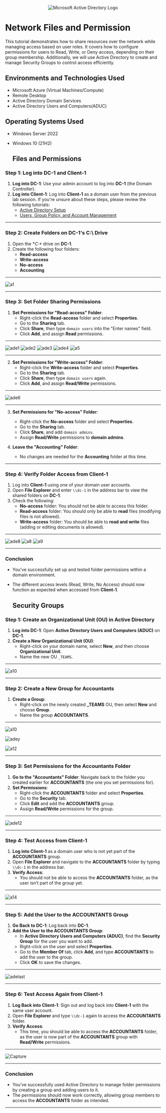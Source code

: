 <p align="center">
<img src="https://i.imgur.com/pU5A58S.png" alt="Microsoft Active Directory Logo"/>
</p>

<h1>Network Files and Permission </h1>

This tutorial demonstrates how to share resources over the network while managing access based on user roles. It covers how to configure permissions for users to Read, Write, or Deny access, depending on their group membership. Additionally, we will use Active Directory to create and manage Security Groups to control access efficiently.

<h2>Environments and Technologies Used</h2>

- Microsoft Azure (Virtual Machines/Compute)
- Remote Desktop
- Active Directory Domain Services
- Active Directory Users and Computers(ADUC)

<h2>Operating Systems Used </h2>

- Windows Server 2022
- Windows 10 (21H2)

  <h2>Files and Permissions </h2>

### **Step 1: Log into DC-1 and Client-1**

1. **Log into DC-1**: Use your admin account to log into **DC-1** (the Domain Controller).
2. **Log into Client-1**: Log into **Client-1** as a domain user from the previous lab session. If you're unsure about these steps, please review the following tutorials:
   - [Active Directory Setup](https://github.com/AustinmJoseph/AD-Setup)
   - [Users, Group Policy, and Account Management](https://github.com/AustinmJoseph/Users-Group-Policy-Account-Management/blob/main/README.md)

---
### **Step 2: Create Folders on DC-1's C:\ Drive**

1. Open the **C:\** drive on **DC-1**.
2. Create the following four folders:
   - **Read-access**
   - **Write-access**
   - **No-access**
   - **Accounting**
---
     
![a1](https://github.com/user-attachments/assets/522267eb-cfc5-4ba9-b494-d4b34322dcd8)

---

### **Step 3: Set Folder Sharing Permissions**

1. **Set Permissions for "Read-access" Folder**:
   - Right-click the **Read-access** folder and select **Properties**.
   - Go to the **Sharing** tab.
   - Click **Share**, then type `domain users` into the "Enter names" field.
   - Click **Add**, and assign **Read** permissions.

---

![ade1](https://github.com/user-attachments/assets/0576cb81-0b7a-4715-8ceb-e7874ed3792c)
![ade2](https://github.com/user-attachments/assets/4dbe8370-c727-454b-9095-085e016f6341)
![ade3](https://github.com/user-attachments/assets/c37aa94b-e7ef-46b8-a77c-df6fcef3842b)
![ade4](https://github.com/user-attachments/assets/105e6fbb-f5b8-4476-b4c4-8ff4956fe943)
![a5](https://github.com/user-attachments/assets/5b3920a4-76ea-492d-a687-67118075ec6d)

---

2. **Set Permissions for "Write-access" Folder**:
   - Right-click the **Write-access** folder and select **Properties**.
   - Go to the **Sharing** tab.
   - Click **Share**, then type `domain users` again.
   - Click **Add**, and assign **Read/Write** permissions.
     
---
![ade6](https://github.com/user-attachments/assets/231d4b13-7a72-4141-9d13-2b46b6c2e714)

---

3. **Set Permissions for "No-access" Folder**:
   - Right-click the **No-access** folder and select **Properties**.
   - Go to the **Sharing** tab.
   - Click **Share**, and add `domain admins`.
   - Assign **Read/Write** permissions to **domain admins**.

4. **Leave the "Accounting" Folder**:
   - No changes are needed for the **Accounting** folder at this time.

---

### **Step 4: Verify Folder Access from Client-1**

1. Log into **Client-1** using one of your domain user accounts.
2. Open **File Explorer** and enter `\\dc-1` in the address bar to view the shared folders on **DC-1**.
3. Check the following:
   - **No-access** folder: You should not be able to access this folder.
   - **Read-access** folder: You should only be able to **read** files (modifying files is not allowed).
   - **Write-access** folder: You should be able to **read and write** files (adding or editing documents is allowed).
     
---  
   
![ade8](https://github.com/user-attachments/assets/2eac2493-9c21-4f38-bbdf-113a0c06df28)
![a8](https://github.com/user-attachments/assets/1190bb2a-19b2-46a8-913c-3a290bb4cf0e)
![a9](https://github.com/user-attachments/assets/cae27bf0-1ce0-40cf-8d88-caf988fe1415)


---

### **Conclusion**
- You've successfully set up and tested folder permissions within a domain environment.
- The different access levels (Read, Write, No Access) should now function as expected when accessed from **Client-1**.


  <h2>Security Groups</h2>



### **Step 1: Create an Organizational Unit (OU) in Active Directory**

1. **Log into DC-1**: Open **Active Directory Users and Computers (ADUC)** on **DC-1**.
2. **Create a New Organizational Unit (OU)**:
   - Right-click on your domain name, select **New**, and then choose **Organizational Unit**.
   - Name the new OU `_TEAMS`.

---

![a10](https://github.com/user-attachments/assets/e87532c9-3d51-440e-89e4-deb55229fe69)

---



### **Step 2: Create a New Group for Accountants**

1. **Create a Group**:
   - Right-click on the newly created **_TEAMS** OU, then select **New** and choose **Group**.
   - Name the group **ACCOUNTANTS**.
     
---
![a10](https://github.com/user-attachments/assets/b85bbcde-01e6-4c48-90fd-53ddf8da0462)

![adey](https://github.com/user-attachments/assets/09ee57a7-f78f-404c-b378-8a26efec52ef)

![a12](https://github.com/user-attachments/assets/3ca83716-8a3f-46d5-b74d-50b79d4c2724)

---

### **Step 3: Set Permissions for the Accountants Folder**

1. **Go to the "Accountants" Folder**: Navigate back to the folder you created earlier for **ACCOUNTANTS** (the one you set permissions for).
2. **Set Permissions**:
   - Right-click the **ACCOUNTANTS** folder and select **Properties**.
   - Go to the **Security** tab.
   - Click **Edit** and add the **ACCOUNTANTS** group.
   - Assign **Read/Write** permissions for the group.
---

![ade12](https://github.com/user-attachments/assets/b549ce79-c838-494a-a442-eaefe014c9e5)

---

### **Step 4: Test Access from Client-1**

1. **Log into Client-1** as a domain user who is not yet part of the **ACCOUNTANTS** group.
2. Open **File Explorer** and navigate to the **ACCOUNTANTS** folder by typing `\\dc-1` in the address bar.
3. **Verify Access**:
   - You should not be able to access the **ACCOUNTANTS** folder, as the user isn’t part of the group yet.
---

![a14](https://github.com/user-attachments/assets/ea33f469-4a06-49e1-855e-a7c4e1287c9a)


---

### **Step 5: Add the User to the ACCOUNTANTS Group**

1. **Go Back to DC-1**: Log back into **DC-1**.
2. **Add the User to the ACCOUNTANTS Group**:
   - In **Active Directory Users and Computers (ADUC)**, find the **Security Group** for the user you want to add.
   - Right-click on the user and select **Properties**.
   - Go to the **Member Of** tab, click **Add**, and type **ACCOUNTANTS** to add the user to the group.
   - Click **OK** to save the changes.
---

![adelast](https://github.com/user-attachments/assets/9dea22c5-0a6f-48d6-b4b3-5586600d5836)


---

### **Step 6: Test Access Again from Client-1**

1. **Log Back into Client-1**: Sign out and log back into **Client-1** with the same user account.
2. Open **File Explorer** and type `\\dc-1` again to access the **ACCOUNTANTS** folder.
3. **Verify Access**:
   - This time, you should be able to access the **ACCOUNTANTS** folder, as the user is now part of the **ACCOUNTANTS** group with **Read/Write** permissions.
---

![Capture](https://github.com/user-attachments/assets/d5e8289e-99c2-46ec-b67a-0b0e0d179a15)


---

### **Conclusion**
- You've successfully used Active Directory to manage folder permissions by creating a group and adding users to it.
- The permissions should now work correctly, allowing group members to access the **ACCOUNTANTS** folder as intended.

---

  
